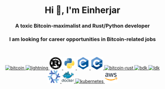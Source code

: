 <h1 align="center">Hi 👋, I'm Einherjar</h1>
<h3 align="center">A toxic Bitcoin-maximalist and Rust/Python developer</h3>

<h3 align="center">I am looking for career opportunities in Bitcoin-related jobs</h3>

<br>  

<p align="center">
  <a href="https://www.bitcoin.org" target="_blank" rel="noreferrer"> <img src="https://upload.wikimedia.org/wikipedia/commons/4/46/Bitcoin.svg" alt="bitcoin" width="40" height="40"/> </a>
  <a href="https://www.lightning.network" target="_blank" rel="noreferrer"> <img src="https://upload.wikimedia.org/wikipedia/commons/5/5a/Lightning_Network.svg" alt="lightning" width="40" height="40"/> </a>
    <a href="https://www.rust-lang.org" target="_blank" rel="noreferrer"> <img src="https://raw.githubusercontent.com/devicons/devicon/master/icons/rust/rust-plain.svg" alt="rust" width="40" height="40"/> </a>
    <a href="https://www.python.org" target="_blank" rel="noreferrer"> <img src="https://raw.githubusercontent.com/devicons/devicon/master/icons/python/python-original.svg" alt="python" width="40" height="40"/> </a>
  <a href="https://www.cprogramming.com/" target="_blank" rel="noreferrer"> <img src="https://raw.githubusercontent.com/devicons/devicon/master/icons/c/c-original.svg" alt="c" width="40" height="40"/> </a>
  <a href="https://www.w3schools.com/cpp/" target="_blank" rel="noreferrer"> <img src="https://raw.githubusercontent.com/devicons/devicon/master/icons/cplusplus/cplusplus-original.svg" alt="cplusplus" width="40" height="40"/> </a>
  <a href="https://www.github.com/rust-bitcoin" target="_blank" rel="noreferrer"> <img src="https://avatars.githubusercontent.com/u/37084147?s=200&v=4" alt="bitcoin-rust" width="40" height="40"/> </a>
  <a href="https://www.bitcoindevkit.org" target="_blank" rel="noreferrer"> <img src="https://avatars.githubusercontent.com/u/62867074?s=200&v=4" alt="bdk" width="40" height="40"/> </a>
  <a href="https://www.lightningdevkit.org" target="_blank" rel="noreferrer"> <img src="https://avatars.githubusercontent.com/u/60484029?s=200&v=4" alt="ldk" width="40" height="40"/> </a>
  <a href="https://www.nixos.org/" target="_blank" rel="noreferrer"> <img src="https://github.com/NixOS/nixos-artwork/raw/master/logo/nix-snowflake.svg" alt="nixos" width="40" height="40"/> </a>
  <a href="https://www.docker.com/" target="_blank" rel="noreferrer"> <img src="https://raw.githubusercontent.com/devicons/devicon/master/icons/docker/docker-original-wordmark.svg" alt="docker" width="40" height="40"/> </a>
  <a href="https://kubernetes.io" target="_blank" rel="noreferrer"> <img src="https://www.vectorlogo.zone/logos/kubernetes/kubernetes-icon.svg" alt="kubernetes" width="40" height="40"/> </a>
    <a href="https://aws.amazon.com" target="_blank" rel="noreferrer"> <img src="https://raw.githubusercontent.com/devicons/devicon/master/icons/amazonwebservices/amazonwebservices-original-wordmark.svg" alt="aws" width="40" height="40"/> </a>
</p>
